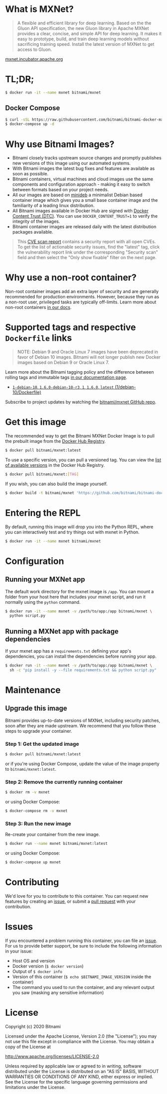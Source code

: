 # What is MXNet?

>A flexible and efficient library for deep learning.
Based on the the Gluon API specification, the new Gluon library in Apache MXNet provides a clear, concise, and simple API for deep learning. It makes it easy to prototype, build, and train deep learning models without sacrificing training speed. Install the latest version of MXNet to get access to Gluon.

[mxnet.incubator.apache.org](https://mxnet.incubator.apache.org/versions/master/)

# TL;DR;

```bash
$ docker run -it --name mxnet bitnami/mxnet
```

## Docker Compose

```bash
$ curl -sSL https://raw.githubusercontent.com/bitnami/bitnami-docker-mxnet/master/docker-compose.yml > docker-compose.yml
$ docker-compose up -d
```

# Why use Bitnami Images?

* Bitnami closely tracks upstream source changes and promptly publishes new versions of this image using our automated systems.
* With Bitnami images the latest bug fixes and features are available as soon as possible.
* Bitnami containers, virtual machines and cloud images use the same components and configuration approach - making it easy to switch between formats based on your project needs.
* All our images are based on [minideb](https://github.com/bitnami/minideb) a minimalist Debian based container image which gives you a small base container image and the familiarity of a leading linux distribution.
* All Bitnami images available in Docker Hub are signed with [Docker Content Trust (DTC)](https://docs.docker.com/engine/security/trust/content_trust/). You can use `DOCKER_CONTENT_TRUST=1` to verify the integrity of the images.
* Bitnami container images are released daily with the latest distribution packages available.

> This [CVE scan report](https://quay.io/repository/bitnami/mxnettab=tags) contains a security report with all open CVEs. To get the list of actionable security issues, find the "latest" tag, click the vulnerability report link under the corresponding "Security scan" field and then select the "Only show fixable" filter on the next page.

# Why use a non-root container?

Non-root container images add an extra layer of security and are generally recommended for production environments. However, because they run as a non-root user, privileged tasks are typically off-limits. Learn more about non-root containers [in our docs](https://docs.bitnami.com/containers/how-to/work-with-non-root-containers/).

# Supported tags and respective `Dockerfile` links

> NOTE: Debian 9 and Oracle Linux 7 images have been deprecated in favor of Debian 10 images. Bitnami will not longer publish new Docker images based on Debian 9 or Oracle Linux 7.

Learn more about the Bitnami tagging policy and the difference between rolling tags and immutable tags [in our documentation page](https://docs.bitnami.com/containers/how-to/understand-rolling-tags-containers/).


* [`1-debian-10`, `1.6.0-debian-10-r3`, `1`, `1.6.0`, `latest` (1/debian-10/Dockerfile)](https://github.com/bitnami/bitnami-docker-mxnet/blob/1.6.0-debian-10-r3/1/debian-10/Dockerfile)

Subscribe to project updates by watching the [bitnami/mxnet GitHub repo](https://github.com/bitnami/bitnami-docker-mxnet).

# Get this image

The recommended way to get the Bitnami MXNet Docker Image is to pull the prebuilt image from the [Docker Hub Registry](https://hub.docker.com/r/bitnami/mxnet).

```bash
$ docker pull bitnami/mxnet:latest
```

To use a specific version, you can pull a versioned tag. You can view the [list of available versions](https://hub.docker.com/r/bitnami/mxnet/tags/) in the Docker Hub Registry.

```bash
$ docker pull bitnami/mxnet:[TAG]
```

If you wish, you can also build the image yourself.

```bash
$ docker build -t bitnami/mxnet 'https://github.com/bitnami/bitnami-docker-mxnet.git#master:1/debian-10'
```

# Entering the REPL

By default, running this image will drop you into the Python REPL, where you can interactively test and try things out with mxnet in Python.

```bash
$ docker run -it --name mxnet bitnami/mxnet
```

# Configuration

## Running your MXNet app

The default work directory for the mxnet image is `/app`. You can mount a folder from your host here that includes your mxnet script, and run it normally using the `python` command.

```bash
$ docker run -it --name mxnet -v /path/to/app:/app bitnami/mxnet \
  python script.py
```

## Running a MXNet app with package dependencies

If your mxnet app has a `requirements.txt` defining your app's dependencies, you can install the dependencies before running your app.

```bash
$ docker run -it --name mxnet -v /path/to/app:/app bitnami/mxnet \
  sh -c "pip install -y --file requirements.txt && python script.py"
```

# Maintenance

## Upgrade this image

Bitnami provides up-to-date versions of MXNet, including security patches, soon after they are made upstream. We recommend that you follow these steps to upgrade your container.

### Step 1: Get the updated image

```bash
$ docker pull bitnami/mxnet:latest
```

or if you're using Docker Compose, update the value of the image property to `bitnami/mxnet:latest`.

### Step 2: Remove the currently running container

```bash
$ docker rm -v mxnet
```

or using Docker Compose:

```bash
$ docker-compose rm -v mxnet
```

### Step 3: Run the new image

Re-create your container from the new image.

```bash
$ docker run --name mxnet bitnami/mxnet:latest
```

or using Docker Compose:

```bash
$ docker-compose up mxnet
```

# Contributing

We'd love for you to contribute to this container. You can request new features by creating an [issue](https://github.com/bitnami/bitnami-docker-mxnet/issues), or submit a [pull request](https://github.com/bitnami/bitnami-docker-mxnet/pulls) with your contribution.

# Issues

If you encountered a problem running this container, you can file an [issue](https://github.com/bitnami/bitnami-docker-mxnet/issues). For us to provide better support, be sure to include the following information in your issue:

- Host OS and version
- Docker version (`$ docker version`)
- Output of `$ docker info`
- Version of this container (`$ echo $BITNAMI_IMAGE_VERSION` inside the container)
- The command you used to run the container, and any relevant output you saw (masking any sensitive information)

# License

Copyright (c) 2020 Bitnami

Licensed under the Apache License, Version 2.0 (the "License");
you may not use this file except in compliance with the License.
You may obtain a copy of the License at

  <http://www.apache.org/licenses/LICENSE-2.0>

Unless required by applicable law or agreed to in writing, software
distributed under the License is distributed on an "AS IS" BASIS,
WITHOUT WARRANTIES OR CONDITIONS OF ANY KIND, either express or implied.
See the License for the specific language governing permissions and
limitations under the License.
